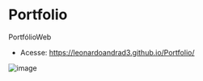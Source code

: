 # Portfolio
PortfólioWeb

-  Acesse: https://leonardoandrad3.github.io/Portfolio/


![image](https://github.com/LeonardoAndrad3/Portfolio/assets/78766172/8e4ac837-342d-4e4a-b6a0-1228cf6ed608)

